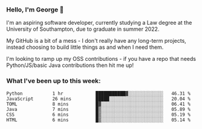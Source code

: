 ### Hello, I'm George 👋

I'm an aspiring software developer, currently studying a Law degree at the University of Southampton, due to graduate in summer 2022. 

My GitHub is a bit of a mess - I don't really have any long-term projects, instead choosing to build little things as and when I need them.

I'm looking to ramp up my OSS contributions - if you have a repo that needs Python/JS/basic Java contributions then hit me up!

<!--
**georgegebbett/georgegebbett** is a ✨ _special_ ✨ repository because its `README.md` (this file) appears on your GitHub profile.

Here are some ideas to get you started:

- 🔭 I’m currently working on ...
- 🌱 I’m currently learning ...
- 👯 I’m looking to collaborate on ...
- 🤔 I’m looking for help with ...
- 💬 Ask me about ...
- 📫 How to reach me: ...
- 😄 Pronouns: ...
- ⚡ Fun fact: ...
-->

### What I've been up to this week:
<!--START_SECTION:waka-->

```text
Python           1 hr            ███████████▓░░░░░░░░░░░░░   46.31 %
JavaScript       26 mins         █████░░░░░░░░░░░░░░░░░░░░   20.04 %
TOML             8 mins          █▓░░░░░░░░░░░░░░░░░░░░░░░   06.41 %
Java             7 mins          █▒░░░░░░░░░░░░░░░░░░░░░░░   05.89 %
CSS              6 mins          █▒░░░░░░░░░░░░░░░░░░░░░░░   05.19 %
HTML             6 mins          █▒░░░░░░░░░░░░░░░░░░░░░░░   05.14 %
```

<!--END_SECTION:waka-->
